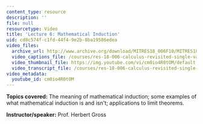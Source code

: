 ```yaml
---
content_type: resource
description: ''
file: null
resourcetype: Video
title: 'Lecture 6: Mathematical Induction'
uid: cd8c574f-c1fd-44f4-9e2b-8ba19586edea
video_files:
  archive_url: http://www.archive.org/download/MITRES18_006F10/MITRES18_006F10_26_0106_300k.mp4
  video_captions_file: /courses/res-18-006-calculus-revisited-single-variable-calculus-fall-2010/d648ee2bb42d5415a295e1acc256d852_cm0io4R0tOM.vtt
  video_thumbnail_file: https://img.youtube.com/vi/cm0io4R0tOM/default.jpg
  video_transcript_file: /courses/res-18-006-calculus-revisited-single-variable-calculus-fall-2010/4cd09b93bc691eecf40c918e76231717_cm0io4R0tOM.pdf
video_metadata:
  youtube_id: cm0io4R0tOM
---
```


**Topics covered:** The meaning of mathematical induction; some examples of what mathematical induction is and isn't; applications to limit theorems.

**Instructor/speaker:** Prof. Herbert Gross
